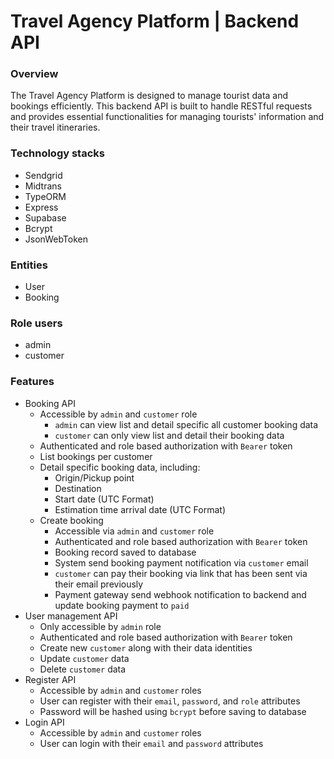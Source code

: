 # Travel Agency Platform | Backend API

### Overview

The Travel Agency Platform is designed to manage tourist data and bookings efficiently. This backend API is built to handle RESTful requests and provides essential functionalities for managing tourists' information and their travel itineraries.

### Technology stacks

- Sendgrid
- Midtrans
- TypeORM
- Express
- Supabase
- Bcrypt
- JsonWebToken

### Entities

- User
- Booking

### Role users

- admin
- customer

### Features

- Booking API
  - Accessible by `admin` and `customer` role
    - `admin` can view list and detail specific all customer booking data
    - `customer` can only view list and detail their booking data
  - Authenticated and role based authorization with `Bearer` token
  - List bookings per customer
  - Detail specific booking data, including:
     - Origin/Pickup point
     - Destination
     - Start date (UTC Format)
     - Estimation time arrival date (UTC Format)
  - Create booking
    - Accessible via `admin` and `customer` role
    - Authenticated and role based authorization with `Bearer` token
    - Booking record saved to database
    - System send booking payment notification via `customer` email
    - `customer` can pay their booking via link that has been sent via their email previously
    - Payment gateway send webhook notification to backend and update booking payment to `paid`
- User management API
  - Only accessible by `admin` role
  - Authenticated and role based authorization with `Bearer` token
  - Create new `customer` along with their data identities
  - Update `customer` data
  - Delete `customer` data
- Register API
  - Accessible by `admin` and `customer` roles
  - User can register with their `email`, `password`, and `role` attributes
  - Password will be hashed using `bcrypt` before saving to database
- Login API
  - Accessible by `admin` and `customer` roles
  - User can login with their `email` and `password` attributes